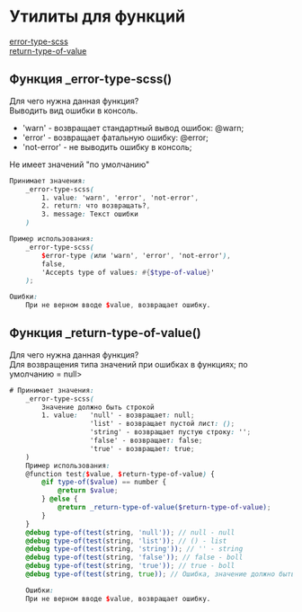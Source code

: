 # Утилиты для функций
[error-type-scss](#error-type-scss)  
[return-type-of-value](#return-type-of-value)  


## Функция _error-type-scss()
[id]: error-type-scss
Для чего нужна данная функция? <br />
Выводить вид ошибки в консоль.

* 'warn' - возвращает стандартный вывод ошибок: @warn;
* 'error' -  возвращает фатальную ошибку: @error;
* 'not-error' - не выводить ошибку в консоль;

Не имеет значений "по умолчанию"

```scss
Принимает значения:
    _error-type-scss(
        1. value: 'warn', 'error', 'not-error',
        2. return: что возвращать?,
        3. message: Текст ошибки
    )

Пример использования:
    _error-type-scss(
        $error-type (или 'warn', 'error', 'not-error'),
        false,
        'Accepts type of values: #{$type-of-value}'
    ); 

Ошибки:
    При не верном вводе $value, возвращает ошибку.
```
[id]: return-type-of-value
## Функция _return-type-of-value()

Для чего нужна данная функция? <br />
Для возвращения типа значений при ошибках в функциях;
по умолчанию = null>

```scss
# Принимает значения:
    _error-type-scss(
        Значение должно быть строкой
        1. value:   'null' - возвращает: null;
                    'list' - возвращает пустой лист: ();
                    'string' - возвращает пустую строку: '';
                    'false' - возвращает: false;
                    'true' - возвращает: true;
    )
    Пример использования:
    @function test($value, $return-type-of-value) {
        @if type-of($value) == number {
            @return $value;
        } @else {
            @return _return-type-of-value($return-type-of-value);
        }
    }
    @debug type-of(test(string, 'null')); // null - null
    @debug type-of(test(string, 'list')); // () - list
    @debug type-of(test(string, 'string')); // '' - string
    @debug type-of(test(string, 'false')); // false - boll
    @debug type-of(test(string, 'true')); // true - boll
    @debug type-of(test(string, true)); // Ошибка, значение должно быть строкой

    Ошибки:
    При не верном вводе $value, возвращает ошибку.
```
